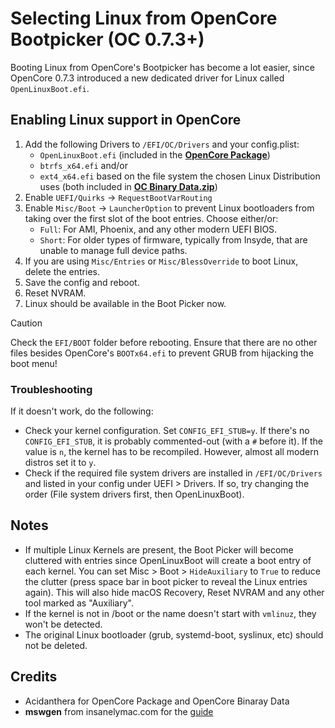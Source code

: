 # Selecting Linux from OpenCore Bootpicker (OC 0.7.3+)

Booting Linux from OpenCore's Bootpicker has become a lot easier, since OpenCore 0.7.3 introduced a new dedicated driver for Linux called `OpenLinuxBoot.efi`.

## Enabling Linux support in OpenCore

1. Add the following Drivers to `/EFI/OC/Drivers` and your config.plist:
	- `OpenLinuxBoot.efi` (included in the [**OpenCore Package**](https://github.com/acidanthera/OpenCorePkg))
	- `btrfs_x64.efi` and/or
	- `ext4_x64.efi` based on the file system the chosen Linux Distribution uses (both included in [**OC Binary Data.zip**](https://github.com/acidanthera/OcBinaryData/archive/refs/heads/master.zip))
2. Enable `UEFI/Quirks` &rarr; `RequestBootVarRouting`
3. Enable `Misc/Boot` &rarr; `LauncherOption` to prevent Linux bootloaders from taking over the first slot of the boot entries. Choose either/or:
	- `Full`: For AMI, Phoenix, and any other modern UEFI BIOS.
	- `Short`: For older types of firmware, typically from Insyde, that are unable to manage full device paths.
4. If you are using `Misc/Entries` or `Misc/BlessOverride` to boot Linux, delete the entries.
5. Save the config and reboot.
6. Reset NVRAM.
7. Linux should be available in the Boot Picker now.

> [!CAUTION]
> 
> Check the `EFI/BOOT` folder before rebooting. Ensure that there are no other files besides OpenCore's `BOOTx64.efi` to prevent GRUB from hijacking the boot menu!

### Troubleshooting
If it doesn't work, do the following:

- Check your kernel configuration. Set `CONFIG_EFI_STUB=y`. If there's no `CONFIG_EFI_STUB`, it is probably commented-out (with a `#` before it). If the value is `n`, the kernel has to be recompiled. However, almost all modern distros set it to `y`.
- Check if the required file system drivers are installed in `/EFI/OC/Drivers` and listed in your config under UEFI > Drivers. If so, try changing the order (File system drivers first, then OpenLinuxBoot).

## Notes
- If multiple Linux Kernels are present, the Boot Picker will become cluttered with entries since OpenLinuxBoot will create a boot entry of each kernel. You can set Misc > Boot > `HideAuxiliary` to `True` to reduce the clutter (press space bar in boot picker to reveal the Linux entries again). This will also hide macOS Recovery, Reset NVRAM and any other tool marked as "Auxiliary".
- If the kernel is not in /boot or the name doesn't start with `vmlinuz`, they won't be detected.
- The original Linux bootloader (grub, systemd-boot, syslinux, etc) should not be deleted.

## Credits
- Acidanthera for OpenCore Package and OpenCore Binaray Data
- **mswgen** from insanelymac.com for the [guide](https://www.insanelymac.com/forum/topic/349838-guide-using-openlinuxboot-to-easily-boot-linux-from-opencore/)
